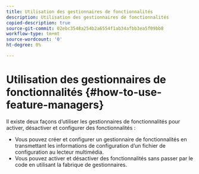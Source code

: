 ```yaml
---
title: Utilisation des gestionnaires de fonctionnalités
description: Utilisation des gestionnaires de fonctionnalités
copied-description: true
source-git-commit: 02ebc3548a254b2a6554f1ab34afbb3ea5f09bb8
workflow-type: tm+mt
source-wordcount: '0'
ht-degree: 0%

---
```


# Utilisation des gestionnaires de fonctionnalités {#how-to-use-feature-managers}

Il existe deux façons d’utiliser les gestionnaires de fonctionnalités pour activer, désactiver et configurer des fonctionnalités :

* Vous pouvez créer et configurer un gestionnaire de fonctionnalités en transmettant les informations de configuration d’un fichier de configuration au lecteur multimédia.
* Vous pouvez activer et désactiver des fonctionnalités sans passer par le code en utilisant la fabrique de gestionnaires.
